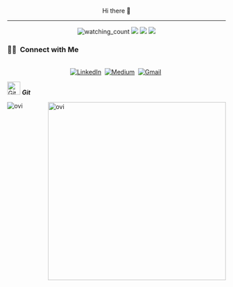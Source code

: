 <p align="center"> Hi there 👋
 </p>
<hr>
<p align="center">
 <img src="https://komarev.com/ghpvc/?username=joncasagrande&color=brightgreen" alt="watching_count" />
  <img src="https://img.shields.io/badge/Android-success" />
  <img src="https://img.shields.io/badge/Vienna-success" />
<img src="https://img.shields.io/badge/Languages-English%20%26%20Portugues-brightgreen" />
</p>

<h3> 🤝🏻 &nbsp;Connect with Me </h3> 

<p align="center">
<br>
<a href="https://www.linkedin.com/in/joncasagrande/"><img src="https://img.shields.io/badge/linkedin-%230077B5.svg?&style=for-the-badge&logo=linkedin&logoColor=white" alt="LinkedIn" /></a>&nbsp;
<a href="https://medium.com/@joncasagrande/"><img src="https://img.shields.io/badge/Medium-12100E?style=for-the-badge&logo=medium&logoColor=white" alt="Medium" /></a>&nbsp;
<a href="mailto:jcasagrandefilho+git@gmail.com?subject=Hola%20Jonathan"><img src="https://img.shields.io/badge/gmail-%23D14836.svg?&style=for-the-badge&logo=gmail&logoColor=white" alt="Gmail"/></a>&nbsp;
</p>


<img src="https://media.giphy.com/media/W5eoZHPpUx9sapR0eu/giphy.gif" width="30px" alt="Git"/>&nbsp;<i><b>Git</b></i></p>
 
<p><img align="left" src="https://github-readme-stats.vercel.app/api/top-langs?username=joncasagrande&show_icons=true&locale=en&layout=compact&theme=chartreuse-dark&count_private=true" alt="ovi" /></p>
<p>&nbsp;<img align="right" src="https://github-readme-stats.vercel.app/api?username=joncasagrande&show_icons=true&locale=en&theme=chartreuse-dark&count_private=true" alt="ovi" width="410" /></p>
<br><br><br><br><br>
